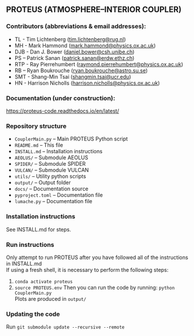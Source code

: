 ## PROTEUS (ATMOSPHERE–INTERIOR COUPLER)

### Contributors (abbreviations & email addresses):
* TL - Tim Lichtenberg (tim.lichtenberg@rug.nl)
* MH - Mark Hammond (mark.hammond@physics.ox.ac.uk)
* DJB - Dan J. Bower (daniel.bower@csh.unibe.ch)
* PS – Patrick Sanan (patrick.sanan@erdw.ethz.ch)
* RTP - Ray Pierrehumbert (raymond.pierrehumbert@physics.ox.ac.uk)
* RB – Ryan Boukrouche (ryan.boukrouche@astro.su.se)
* SMT - Shang-Min Tsai (shangmin.tsai@ucr.edu)
* HN - Harrison Nicholls (harrison.nicholls@physics.ox.ac.uk)

### Documentation (under construction):
https://proteus-code.readthedocs.io/en/latest/

### Repository structure
* `CouplerMain.py`  – Main PROTEUS Python script
* `README.md`       – This file
* `INSTALL.md`      – Installation instructions
* `AEOLUS/`         – Submodule AEOLUS
* `SPIDER/`         – Submodule SPIDER
* `VULCAN/`         – Submodule VULCAN
* `utils/`          – Utility python scripts
* `output/`         – Output folder
* `docs/`			– Documentation source
* `pyproject.toml`	– Documentation file
* `lumache.py`		– Documentation file


### Installation instructions
See INSTALL.md for steps.

### Run instructions
Only attempt to run PROTEUS after you have followed all of the instructions in INSTALL.md    
If using a fresh shell, it is necessary to perform the following steps:     
1. `conda activate proteus`
2. `source PROTEUS.env`
Then you can run the code by running: `python CouplerMain.py`      
Plots are produced in `output/`      

### Updating the code
Run `git submodule update --recursive --remote`

